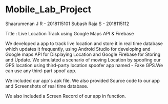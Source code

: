 # Mobile_Lab_Project

Shaarumenan J R - 2018115101
Subash Raja S - 2018115112

Title : Live Location Track using Google Maps API & Firebase

We developed a app to track live location and store it in real time database which updates it frequently, using Android Studio for developing and Google maps API for Displaying Location and Google Firebase for Storing and Update. We simulated a scenario of moving Location by spoofing our GPS location using third-party location spoofer app named - Fake GPS.We can use any third-part spoof app.

We included our app's apk file. We also provided Source code to our app and Screenshots of real time database.

We also included a Screen Record of our app in function.

